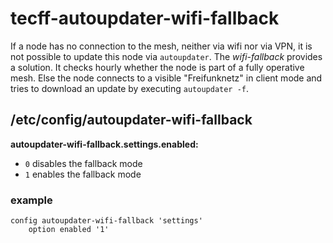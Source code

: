 tecff-autoupdater-wifi-fallback
==============================

If a node has no connection to the mesh, neither via wifi nor via
VPN, it is not possible to update this node via `autoupdater`.
The *wifi-fallback* provides a solution. It checks hourly whether the node is part of
a fully operative mesh. Else the node connects to a visible "Freifunknetz"
in client mode and tries to download an update by executing `autoupdater -f`.


/etc/config/autoupdater-wifi-fallback
-------------------------------------

**autoupdater-wifi-fallback.settings.enabled:**
- `0` disables the fallback mode
- `1` enables the fallback mode

### example
```
config autoupdater-wifi-fallback 'settings'
	option enabled '1'
```
